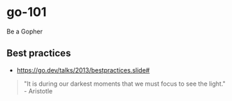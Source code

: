 # go-101

Be a Gopher

## Best practices

- https://go.dev/talks/2013/bestpractices.slide#


<!-- INSPIRATIONAL_QUOTE_START -->
> "It is during our darkest moments that we must focus to see the light." - Aristotle
<!-- INSPIRATIONAL_QUOTE_END -->

